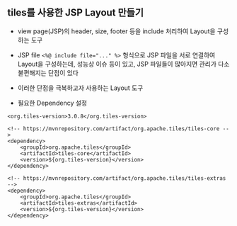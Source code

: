 ## tiles를 사용한 JSP Layout 만들기
* view page(JSP)의 header, size, footer 등을 include 처리하여 Layout을 구성하는 도구
* JSP file `<%@ include file="..." %>` 형식으로 JSP 파일을 서로 연결하여 Layout을 구성하는데, 성능상 이슈 등이 있고, JSP 파일들이 많아지면 관리가 다소 불편해지는 단점이 있다
* 이러한 단점을 극복하고자 사용하는 Layout 도구

* 필요한 Dependency 설정
```
<org.tiles-version>3.0.8</org.tiles-version>
```
```
<!-- https://mvnrepository.com/artifact/org.apache.tiles/tiles-core -->
<dependency>
	<groupId>org.apache.tiles</groupId>
	<artifactId>tiles-core</artifactId>
	<version>${org.tiles-version}</version>
</dependency>

<!-- https://mvnrepository.com/artifact/org.apache.tiles/tiles-extras -->
<dependency>
	<groupId>org.apache.tiles</groupId>
	<artifactId>tiles-extras</artifactId>
	<version>${org.tiles-version}</version>
</dependency>
```